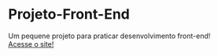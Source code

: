# Projeto-Front-End
 Um pequene projeto para praticar desenvolvimento front-end!  
 [Acesse o site!](firebase-tools-instant-win.exe)
